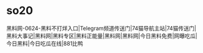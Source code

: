 # so20
黑料网-0624-黑料不打烊入口|Telegram频道传送门|74猫导航主站|74猫传送门|黑料大事记|黑料网|黑料专区|黑料正能量|黑料网|黑料网|今日黑料免费|网曝吃瓜|今日黑料|今日吃瓜在线|881比鸭
